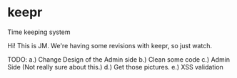 keepr
=====

Time keeping system

Hi! This is JM. We're having some revisions with keepr, so just watch. 

TODO:
a.) Change Design of the Admin side
b.) Clean some code
c.) Admin Side (Not really sure about this.)
d.) Get those pictures.
e.) XSS validation
